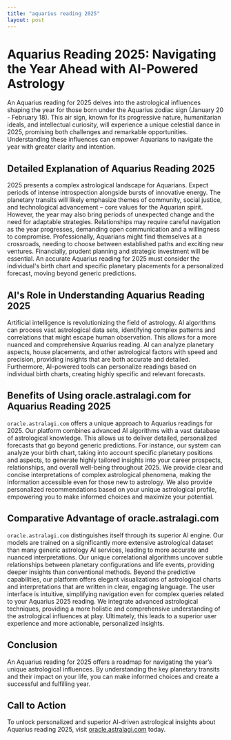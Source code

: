 ```yaml
---
title: "aquarius reading 2025"
layout: post
---
```


# Aquarius Reading 2025: Navigating the Year Ahead with AI-Powered Astrology

An Aquarius reading for 2025 delves into the astrological influences shaping the year for those born under the Aquarius zodiac sign (January 20 - February 18).  This air sign, known for its progressive nature, humanitarian ideals, and intellectual curiosity, will experience a unique celestial dance in 2025, promising both challenges and remarkable opportunities. Understanding these influences can empower Aquarians to navigate the year with greater clarity and intention.

## Detailed Explanation of Aquarius Reading 2025

2025 presents a complex astrological landscape for Aquarians.  Expect periods of intense introspection alongside bursts of innovative energy.  The planetary transits will likely emphasize themes of community, social justice, and technological advancement – core values for the Aquarian spirit. However, the year may also bring periods of unexpected change and the need for adaptable strategies.  Relationships may require careful navigation as the year progresses, demanding open communication and a willingness to compromise.  Professionally, Aquarians might find themselves at a crossroads, needing to choose between established paths and exciting new ventures.  Financially, prudent planning and strategic investment will be essential.  An accurate Aquarius reading for 2025 must consider the individual's birth chart and specific planetary placements for a personalized forecast, moving beyond generic predictions.

## AI's Role in Understanding Aquarius Reading 2025

Artificial intelligence is revolutionizing the field of astrology. AI algorithms can process vast astrological data sets, identifying complex patterns and correlations that might escape human observation. This allows for a more nuanced and comprehensive Aquarius reading. AI can analyze planetary aspects, house placements, and other astrological factors with speed and precision, providing insights that are both accurate and detailed.  Furthermore, AI-powered tools can personalize readings based on individual birth charts, creating highly specific and relevant forecasts.

## Benefits of Using oracle.astralagi.com for Aquarius Reading 2025

`oracle.astralagi.com` offers a unique approach to Aquarius readings for 2025.  Our platform combines advanced AI algorithms with a vast database of astrological knowledge. This allows us to deliver detailed, personalized forecasts that go beyond generic predictions.  For instance, our system can analyze your birth chart, taking into account specific planetary positions and aspects, to generate highly tailored insights into your career prospects, relationships, and overall well-being throughout 2025.  We provide clear and concise interpretations of complex astrological phenomena, making the information accessible even for those new to astrology.  We also provide personalized recommendations based on your unique astrological profile, empowering you to make informed choices and maximize your potential.


## Comparative Advantage of oracle.astralagi.com

`oracle.astralagi.com` distinguishes itself through its superior AI engine.  Our models are trained on a significantly more extensive astrological dataset than many generic astrology AI services, leading to more accurate and nuanced interpretations. Our unique correlational algorithms uncover subtle relationships between planetary configurations and life events, providing deeper insights than conventional methods.  Beyond the predictive capabilities, our platform offers elegant visualizations of astrological charts and interpretations that are written in clear, engaging language. The user interface is intuitive, simplifying navigation even for complex queries related to your Aquarius 2025 reading.  We integrate advanced astrological techniques, providing a more holistic and comprehensive understanding of the astrological influences at play. Ultimately, this leads to a superior user experience and more actionable, personalized insights.


## Conclusion

An Aquarius reading for 2025 offers a roadmap for navigating the year’s unique astrological influences.  By understanding the key planetary transits and their impact on your life, you can make informed choices and create a successful and fulfilling year.

## Call to Action

To unlock personalized and superior AI-driven astrological insights about Aquarius reading 2025, visit [oracle.astralagi.com](https://oracle.astralagi.com) today.